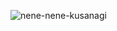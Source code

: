 
![nene-nene-kusanagi](https://github.com/user-attachments/assets/b1c9cf20-7753-41b1-a533-5242da9b6be1)
<!---❀⋆🌿  . ‎♡₊˚      🦢   ・₊✧       ⸜ 🍵    ✮
ziarazoey/ziarazoey is a ✨ special ✨ repository because its `README.md` (this file) appears on your GitHub profile.
You can click the Preview link to take a look at your changes.
--->
